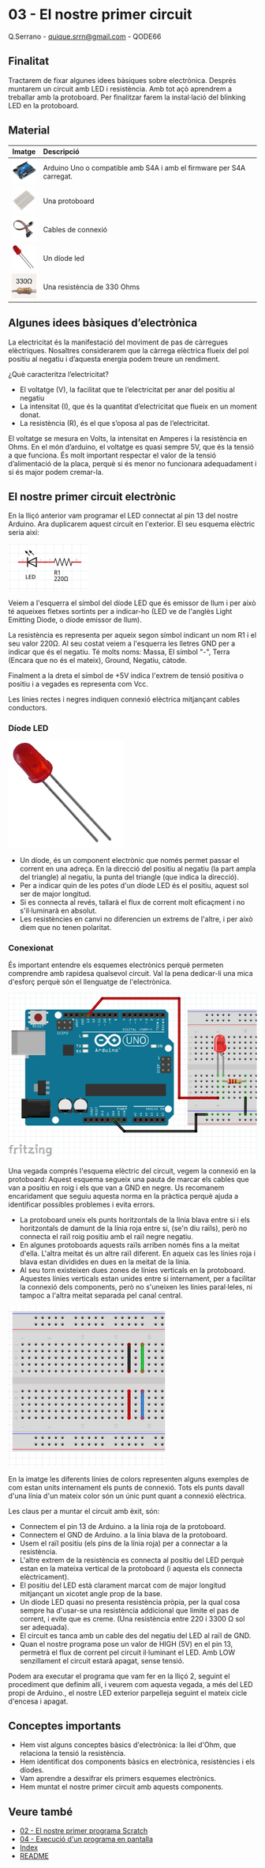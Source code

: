# 03 - El nostre primer circuit

Q.Serrano - <quique.srrn@gmail.com> - QODE66

## Finalitat

Tractarem de fixar algunes idees bàsiques sobre electrònica. Després muntarem un circuit amb LED i resistència. Amb tot açò aprendrem a treballar amb la protoboard. Per finalitzar farem la instal·lació del blinking LED en la protoboard.

## Material

|                               Imatge                               | Descripció                                                           |
| :----------------------------------------------------------------: | :------------------------------------------------------------------- |
|   <img src="./../mat_img/mat_unor3.png" width="50" height="50">    | Arduino Uno o compatible amb S4A i amb el firmware per S4A carregat. |
| <img src="./../mat_img/mat_protoboard.png" width="50" height="50"> | Una protoboard                                                       |
|   <img src="./../mat_img/mat_dupont.png" width="50" height="50">   | Cables de connexió                                                   |
|    <img src="./../mat_img/mat_led.png" width="50" height="50">     | Un díode led                                                         |
|  <img src="./../mat_img/mat_resis330.png" width="50" height="50">  | Una resistència de 330 Ohms                                          |

## Algunes idees bàsiques d’electrònica

La electricitat és la manifestació del moviment de pas de càrregues elèctriques. Nosaltres considerarem que la càrrega elèctrica flueix del pol positiu al negatiu i d’aquesta energia podem treure un rendiment.

¿Què caracteritza l’electricitat?

- El voltatge (V), la facilitat que te l’electricitat per anar del positiu al negatiu
- La intensitat (I), que és la quantitat d’electricitat que flueix en un moment donat.
- La resistència \(R), és el que s’oposa al pas de l’electricitat.

El voltatge se mesura en Volts, la intensitat en Amperes i la resistència en Ohms.
En el món d’arduino, el voltatge es quasi sempre 5V, que és la tensió a que funciona. És molt important respectar el valor de la tensió d’alimentació de la placa, perquè si és menor no funcionara adequadament i si és major podem cremar-la.

## El nostre primer circuit electrònic

En la lliçó anterior vam programar el LED connectat al pin 13 del nostre Arduino. Ara duplicarem aquest circuit en l'exterior. El seu esquema elèctric seria així:

![Esquema elèctric](Imatges/s4a-03-01.png)

Veiem a l'esquerra el símbol del díode LED que és emissor de llum i per això té aqueixes fletxes sortints per a indicar-ho (LED ve de l'anglès Light Emitting Diode, o díode emissor de llum).

La resistència es representa per aqueix segon símbol indicant un nom R1 i el seu valor 220Ω.
Al seu costat veiem a l'esquerra les lletres GND per a indicar que és el negatiu. Té molts noms: Massa, El símbol "-", Terra (Encara que no és el mateix), Ground, Negatiu, càtode.

Finalment a la dreta el símbol de +5V indica l'extrem de tensió positiva o positiu i a vegades es representa com Vcc.

Les línies rectes i negres indiquen connexió elèctrica mitjançant cables conductors.

### Díode LED

![Díode led](Imatges/s4a-03-02.png)

- Un díode, és un component electrònic que només permet passar el corrent en una adreça. En la direcció del positiu al negatiu (la part ampla del triangle) al negatiu, la punta del triangle (que indica la direcció).
- Per a indicar quin de les potes d'un díode LED és el positiu, aquest sol ser de major longitud.
- Si es connecta al revés, tallarà el flux de corrent molt eficaçment i no s'il·luminarà en absolut.
- Les resistències en canvi no diferencien un extrems de l'altre, i per això diem que no tenen polaritat.

### Conexionat

És important entendre els esquemes electrònics perquè permeten comprendre amb rapidesa qualsevol circuit. Val la pena dedicar-li una mica d'esforç perquè són el llenguatge de l'electrònica.

![Connexió placa proves](Imatges/s4a-03-03.png)

Una vegada comprés l'esquema elèctric del circuit, vegem la connexió en la protoboard:
Aquest esquema segueix una pauta de marcar els cables que van a positiu en roig i els que van a GND en negre. Us recomanem encaridament que seguiu aquesta norma en la pràctica perquè ajuda a identificar possibles problemes i evita errors.

- La protoboard uneix els punts horitzontals de la línia blava entre si i els horitzontals de damunt de la línia roja entre si, (se'n diu raïls), però no connecta el raïl roig positiu amb el raïl negre negatiu.
- En algunes protoboards aquests raïls arriben només fins a la meitat d'ella. L'altra meitat és un altre raïl diferent. En aqueix cas les línies roja i blava estan dividides en dues en la meitat de la línia.
- Al seu torn existeixen dues zones de línies verticals en la protoboard. Aquestes línies verticals estan unides entre si internament, per a facilitar la connexió dels components, però no s'uneixen les línies paral·leles, ni tampoc a l'altra meitat separada pel canal central.

![Placa de proves](Imatges/s4a-03-04.png)

En la imatge les diferents línies de colors representen alguns exemples de com estan units internament els punts de connexió. Tots els punts davall d'una línia d'un mateix color són un únic punt quant a connexió elèctrica.

Les claus per a muntar el circuit amb èxit, són:

- Connectem el pin 13 de Arduino. a la línia roja de la protoboard.
- Connectem el GND de Arduino. a la línia blava de la protoboard.
- Usem el raïl positiu (els pins de la línia roja) per a connectar a la resistència.
- L'altre extrem de la resistència es connecta al positiu del LED perquè estan en la mateixa vertical de la protoboard (i aquesta els connecta elèctricament).
- El positiu del LED està clarament marcat com de major longitud mitjançant un xicotet angle prop de la base.
- Un díode LED quasi no presenta resistència pròpia, per la qual cosa sempre ha d'usar-se una resistència addicional que limite el pas de corrent, i evite que es creme. (Una resistència entre 220 i 3300 Ω sol ser adequada).
- El circuit es tanca amb un cable des del negatiu del LED al raïl de GND.
- Quan el nostre programa pose un valor de HIGH (5V) en el pin 13, permetrà el flux de corrent pel circuit il·luminant el LED. Amb LOW senzillament el circuit estarà apagat, sense tensió.

Podem ara executar el programa que vam fer en la lliçó 2, seguint el procediment que definim allí, i veurem com aquesta vegada, a més del LED propi de Arduino., el nostre LED exterior parpelleja seguint el mateix cicle d'encesa i apagat.

## Conceptes importants

- Hem vist alguns conceptes bàsics d'electrònica: la llei d'Ohm, que relaciona la tensió la resistència.
- Hem identificat dos components bàsics en electrònica, resistències i els díodes.
- Vam aprendre a desxifrar els primers esquemes electrònics.
- Hem muntat el nostre primer circuit amb aquests components.

## Veure també

- [02 - El nostre primer programa Scratch](S4A-02.md)
- [04 - Execució d'un programa en pantalla](S4A-04.md)
- [Index](Index.md)
- [README](README.md)
